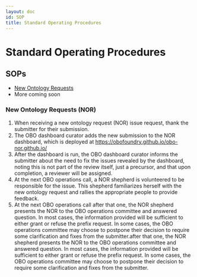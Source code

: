 ```yaml
---
layout: doc
id: SOP
title: Standard Operating Procedures
---
```

# Standard Operating Procedures

## SOPs
- [New Ontology Requests](#NOR)
- More coming soon

<a name="NOR"></a> 
### New Ontology Requests (NOR) 

1. When receiving a new ontology request (NOR) issue request, thank the submitter for their submission.
1. The OBO dashboard curator adds the new submission to the NOR dashboard, which is deployed at https://obofoundry.github.io/obo-nor.github.io/
1. After the dashboard is run, the OBO dashboard curator informs the submitter about the need to fix the issues revealed by the dashboard, noting this is not part of the review itself, just a precursor, and that upon completion, a reviewer will be assigned.
1. At the next OBO operations call, a NOR shepherd is volunteered to be responsible for the issue. This shepherd familiarizes herself with the new ontology request and rallies the appropriate people to provide feedback.
1. At the next OBO operations call after that one, the NOR shepherd presents the NOR to the OBO operations committee and answered question. In most cases, the information provided will be sufficient to either grant or refuse the prefix request. In some cases, the OBO operations committee may choose to postpone their decision to require some clarification and fixes from the submitter.after that one, the NOR shepherd presents the NOR to the OBO operations committee and answered question. In most cases, the information provided will be sufficient to either grant or refuse the prefix request. In some cases, the OBO operations committee may choose to postpone their decision to require some clarification and fixes from the submitter.